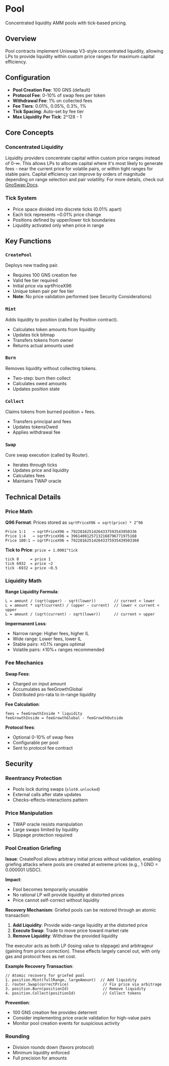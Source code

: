 # Pool

Concentrated liquidity AMM pools with tick-based pricing.

## Overview

Pool contracts implement Uniswap V3-style concentrated liquidity, allowing LPs to provide liquidity within custom price ranges for maximum capital efficiency.

## Configuration

- **Pool Creation Fee**: 100 GNS (default)
- **Protocol Fee**: 0-10% of swap fees per token
- **Withdrawal Fee**: 1% on collected fees
- **Fee Tiers**: 0.01%, 0.05%, 0.3%, 1%
- **Tick Spacing**: Auto-set by fee tier
- **Max Liquidity Per Tick**: 2^128 - 1

## Core Concepts

### Concentrated Liquidity
Liquidity providers concentrate capital within custom price ranges instead of 0-∞. This allows LPs to allocate capital where it's most likely to generate fees - near the current price for volatile pairs, or within tight ranges for stable pairs. Capital efficiency can improve by orders of magnitude depending on range selection and pair volatility. For more details, check out [GnoSwap Docs](https://docs.gnoswap.io/core-concepts/amm/concentrated-liquidity).

### Tick System
- Price space divided into discrete ticks (0.01% apart)
- Each tick represents ~0.01% price change
- Positions defined by upper/lower tick boundaries
- Liquidity activated only when price in range

## Key Functions

### `CreatePool`
Deploys new trading pair.
- Requires 100 GNS creation fee
- Valid fee tier required
- Initial price via sqrtPriceX96
- Unique token pair per fee tier
- **Note**: No price validation performed (see Security Considerations)

### `Mint`
Adds liquidity to position (called by Position contract).
- Calculates token amounts from liquidity
- Updates tick bitmap
- Transfers tokens from owner
- Returns actual amounts used

### `Burn`
Removes liquidity without collecting tokens.
- Two-step: burn then collect
- Calculates owed amounts
- Updates position state

### `Collect`
Claims tokens from burned position + fees.
- Transfers principal and fees
- Updates tokensOwed
- Applies withdrawal fee

### `Swap`
Core swap execution (called by Router).
- Iterates through ticks
- Updates price and liquidity
- Calculates fees
- Maintains TWAP oracle

## Technical Details

### Price Math

**Q96 Format**: Prices stored as `sqrtPriceX96 = sqrt(price) * 2^96`

```
Price 1:1   → sqrtPriceX96 = 79228162514264337593543950336
Price 1:4   → sqrtPriceX96 = 39614081257132168796771975168  
Price 100:1 → sqrtPriceX96 = 792281625142643375935439503360
```

**Tick to Price**: `price = 1.0001^tick`
```
tick 0     = price 1
tick 6932  = price ~2
tick -6932 = price ~0.5
```

### Liquidity Math

**Range Liquidity Formula**:
```
L = amount / (sqrt(upper) - sqrt(lower))        // current < lower
L = amount * sqrt(current) / (upper - current)  // lower < current < upper  
L = amount / (sqrt(current) - sqrt(lower))      // current > upper
```

**Impermanent Loss**:
- Narrow range: Higher fees, higher IL
- Wide range: Lower fees, lower IL
- Stable pairs: ±0.1% ranges optimal
- Volatile pairs: ±10%+ ranges recommended

### Fee Mechanics

**Swap Fees**:
- Charged on input amount
- Accumulates as feeGrowthGlobal
- Distributed pro-rata to in-range liquidity

**Fee Calculation**:
```
fees = feeGrowthInside * liquidity
feeGrowthInside = feeGrowthGlobal - feeGrowthOutside
```

**Protocol fees**:
- Optional 0-10% of swap fees
- Configurable per pool
- Sent to protocol fee contract

## Security

### Reentrancy Protection
- Pools lock during swaps (`slot0.unlocked`)
- External calls after state updates
- Checks-effects-interactions pattern

### Price Manipulation
- TWAP oracle resists manipulation
- Large swaps limited by liquidity
- Slippage protection required

### Pool Creation Griefing
**Issue**: CreatePool allows arbitrary initial prices without validation, enabling griefing attacks where pools are created at extreme prices (e.g., 1 GNO = 0.000001 USDC).

**Impact**:
- Pool becomes temporarily unusable
- No rational LP will provide liquidity at distorted prices
- Price cannot self-correct without liquidity

**Recovery Mechanism**:
Griefed pools can be restored through an atomic transaction:
1. **Add Liquidity**: Provide wide-range liquidity at the distorted price
2. **Execute Swap**: Trade to move price toward market rate
3. **Remove Liquidity**: Withdraw the provided liquidity

The executor acts as both LP (losing value to slippage) and arbitrageur (gaining from price correction). These effects largely cancel out, with only gas and protocol fees as net cost.

**Example Recovery Transaction**:
```
// Atomic recovery for griefed pool
1. position.Mint(fullRange, largeAmount)  // Add liquidity
2. router.Swap(correctPrice)               // Fix price via arbitrage
3. position.Burn(positionId)               // Remove liquidity
4. position.Collect(positionId)            // Collect tokens
```

**Prevention**:
- 100 GNS creation fee provides deterrent
- Consider implementing price oracle validation for high-value pairs
- Monitor pool creation events for suspicious activity

### Rounding
- Division rounds down (favors protocol)
- Minimum liquidity enforced
- Full precision for amounts